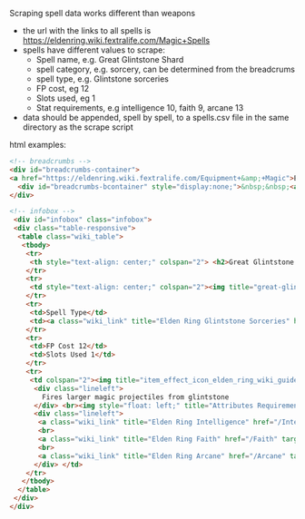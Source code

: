 Scraping spell data works different than weapons

- the url with the links to all spells is https://eldenring.wiki.fextralife.com/Magic+Spells
- spells have different values to scrape:
  - Spell name, e.g. Great Glintstone Shard
  - spell category, e.g. sorcery, can be determined from the breadcrums
  - spell type, e.g. Glintstone sorceries
  - FP cost, eg 12
  - Slots used, eg 1
  - Stat requirements, e.g intelligence 10, faith 9, arcane 13
- data should be appended, spell by spell, to a spells.csv file in the same directory as the scrape script

html examples:

```html
<!-- breadcrumbs -->
<div id="breadcrumbs-container">
<a href="https://eldenring.wiki.fextralife.com/Equipment+&amp;+Magic">Equipment &amp; Magic</a>&nbsp;/&nbsp;<a href="https://eldenring.wiki.fextralife.com/Magic+Spells">Magic</a>&nbsp;/&nbsp;<a href="https://eldenring.wiki.fextralife.com/Sorceries">Sorceries</a>
  <div id="breadcrumbs-bcontainer" style="display:none;">&nbsp;&nbsp;<a id="btnCreateBreadcrumb" title="Add Breadcrumb" href="#">+</a></div>
</div>
```

```html
<!-- infobox -->
 <div id="infobox" class="infobox">
 <div class="table-responsive">
  <table class="wiki_table">
   <tbody>
    <tr>
     <th style="text-align: center;" colspan="2"> <h2>Great Glintstone Shard</h2> </th>
    </tr>
    <tr>
     <td style="text-align: center;" colspan="2"><img title="great-glintstone-shard_spells-elden-ring-wiki-guide-200" src="/file/Elden-Ring/great_glintstone_shard_sorcery_elden_ring_wiki_guide_200px.png" alt="great glintstone shard sorcery elden ring wiki guide 200px" width="200" height="200"></td>
    </tr>
    <tr>
     <td>Spell Type</td>
     <td><a class="wiki_link" title="Elden Ring Glintstone Sorceries" href="/Glintstone+Sorceries" target="">Glintstone Sorceries</a></td>
    </tr>
    <tr>
     <td>FP Cost 12</td>
     <td>Slots Used 1</td>
    </tr>
    <tr>
     <td colspan="2"><img title="item_effect_icon_elden_ring_wiki_guide_18px" src="/file/Elden-Ring/item_effects_icon_elden_ring_wiki_guide_55px_18px.png" alt="item effects icon elden ring wiki guide 55px 18px" width="18" height="18">Effect
      <div class="lineleft">
        Fires larger magic projectiles from glintstone
      </div> <br><img style="float: left;" title="Attributes Requirement" src="/file/Elden-Ring/attributes-required-elden-ring-wiki-guide-18.png" alt="attributes required elden ring wiki guide 18" width="18" height="18">Requires
      <div class="lineleft">
       <a class="wiki_link" title="Elden Ring Intelligence" href="/Intelligence" target="">Intelligence</a> 16
       <br>
       <a class="wiki_link" title="Elden Ring Faith" href="/Faith" target="">Faith</a>&nbsp;0
       <br>
       <a class="wiki_link" title="Elden Ring Arcane" href="/Arcane" target="">Arcane</a>&nbsp;0
      </div> </td>
    </tr>
   </tbody>
  </table>
 </div>
</div>
```